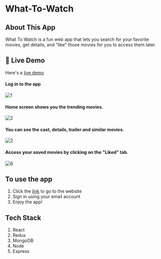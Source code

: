# What-To-Watch
## About This App

What To Watch is a fun web app that lets you search for your favorite movies, get details, and "like" those movies for you to access them later.

## :link: Live Demo

Here's a [live demo](https://movieapp-whattowatch.herokuapp.com/)


#### Log in to the app
![1](https://res.cloudinary.com/sam13/image/upload/v1614446100/login_f5mmno.png)

#### Home screen shows you the trending movies.
![2](https://res.cloudinary.com/sam13/image/upload/v1614446113/home_lhtgh7.png)

#### You can see the cast, details, trailer and similar movies.
![2](https://res.cloudinary.com/sam13/image/upload/v1614446120/moviesDetail_tn95ge.png)

#### Access your saved movies by clicking on the "Liked" tab.
![6](https://res.cloudinary.com/sam13/image/upload/v1614446333/liked_giyzcj.png)

## To use the app

1. Click the [link](https://movieapp-whattowatch.herokuapp.com/) to go to the website
2. Sign in using your email account
3. Enjoy the app!

## Tech Stack
1. React
2. Redux
3. MongoDB
4. Node
5. Express
